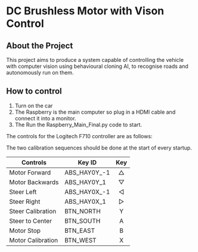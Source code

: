 # DC Brushless Motor with Vison Control

## About the Project
This project aims to produce a system capable of controlling the vehicle with computer vision using behavioural cloning AI, to recognise roads and autonomously run on them.

## How to control
1. Turn on the car
2. The Raspberry is the main computer so plug in a HDMI cable and connect it into a monitor.
3. The Run the Raspberry_Main_Final.py code to start.

The controls for the Logitech F710 controller are as follows:

The two calibration sequences should be done at the start of every startup.

| Controls             	| Key ID         	| Key     	|
|----------------------	|----------------	|:-------:	|
| Motor Forward        	| ABS_HAY0Y_-1   	| △       	|
| Motor Backwards      	| ABS_HAY0Y_1    	| ▽       	|
| Steer Left           	| ABS_HAY0X_-1   	| ◁       	|
| Steer Right          	| ABS_HAY0X_1    	| ▷       	|
| Steer Calibration    	| BTN_NORTH      	| Y       	|
| Steer to Center      	| BTN_SOUTH      	| A       	|
| Motor Stop           	| BTN_EAST       	| B       	|
| Motor Calibration    	| BTN_WEST       	| X       	|

